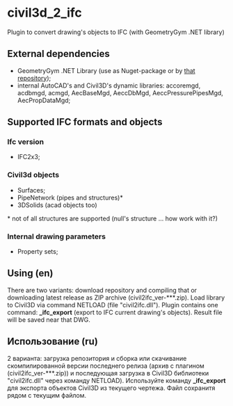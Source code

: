 # civil3d_2_ifc
Plugin to convert drawing's objects to IFC (with GeometryGym .NET library)
## External dependencies
- GeometryGym .NET Library (use as Nuget-package or by [that repository](https://github.com/GeometryGym/GeometryGymIFC));
- internal AutoCAD's and Civil3D's dynamic libraries: accoremgd, acdbmgd, acmgd, AecBaseMgd, AeccDbMgd, AeccPressurePipesMgd, AecPropDataMgd;

## Supported IFC formats and objects
### Ifc version
- IFC2x3;
### Civil3d objects
- Surfaces;
- PipeNetwork (pipes and structures)*
- 3DSolids (acad objects too)

\* not of all structures are supported (null's structure ... how work with it?)
### Internal drawing parameters
- Property sets;

## Using (en)
There are two variants: download repository and compiling that or downloading latest release as ZIP archive (civil2ifc_ver-\*\*\*.zip). Load library to Civil3D via command NETLOAD (file "civil2ifc.dll"). Plugin contains one command: **\_ifc_export** (export to IFC current drawing's objects). Result file will be saved near that DWG.

## Использование (ru)
2 варианта: загрузка репозитория и сборка или скачивание скомпилированной версии последнего релиза (архив с плагином (civil2ifc_ver-\*\*\*.zip)) и последующая загрузка в Civil3D библиотеки "civil2ifc.dll" через команду NETLOAD). Используйте команду **\_ifc_export** для экспорта объектов Civil3D из текущего чертежа. Файл сохранитя рядом с текущим файлом.
